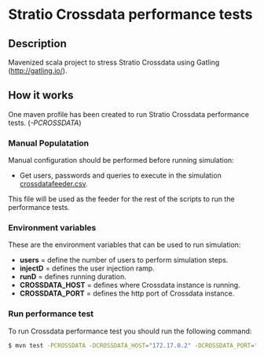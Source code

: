 
# Stratio Crossdata performance tests

## Description

Mavenized scala project to stress Stratio Crossdata using Gatling (http://gatling.io/).

## How it works

One maven profile has been created to run Stratio Crossdata performance tests. (_-PCROSSDATA_)

### Manual Populatation

Manual configuration should be performed before running simulation:

- Get users, passwords and queries to execute in the simulation [crossdatafeeder.csv](https://github.com/Stratio/paas-stability/blob/branch/src/test/resources/data/crossdata/crossdatafeeder.csv).

This file will be used as the feeder for the rest of the scripts to run the performance tests.

### Environment variables

These are the environment variables that can be used to run simulation:

- **users**           = define the number of users to perform simulation steps.
- **injectD**         = defines the user injection ramp.
- **runD**            = defines running duration.
- **CROSSDATA_HOST**  = defines where Crossdata instance is running.
- **CROSSDATA_PORT**  = defines the http port of Crossdata instance.

### Run performance test

To run Crossdata performance test you should run the following command:

```sh
$ mvn test -PCROSSDATA -DCROSSDATA_HOST="172.17.0.2" -DCROSSDATA_PORT="13422"
```
